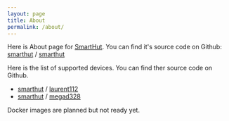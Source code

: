 ```yaml
---
layout: page
title: About
permalink: /about/
---
```


Here is About page for [SmartHut](https://smarthut.cc). You can find it's source
code on Github: [smarthut](smarthut-organization) / 
[smarthut](https://github.com/smarthut/smarthut)

Here is the list of supported devices. You can find ther source code on Github.

* [smarthut][smarthut-organization] / [laurent112](https://github.com/smarthut/laurent112)
* [smarthut][smarthut-organization] / [megad328](https://github.com/smarthut/megad328)

Docker images are planned but not ready yet.

[smarthut-organization]: https://github.com/smarthut
